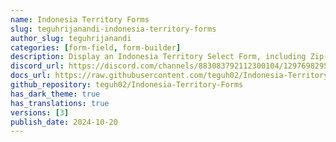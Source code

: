 ```yaml
---
name: Indonesia Territory Forms
slug: teguhrijanandi-indonesia-territory-forms
author_slug: teguhrijanandi
categories: [form-field, form-builder]
description: Display an Indonesia Territory Select Form, including Zip-Code functionality without requiring any seeder.
discord_url: https://discord.com/channels/883083792112300104/1297698295862530139
docs_url: https://raw.githubusercontent.com/teguh02/Indonesia-Territory-Forms/main/README.md
github_repository: teguh02/Indonesia-Territory-Forms
has_dark_theme: true
has_translations: true
versions: [3]
publish_date: 2024-10-20
---
```

